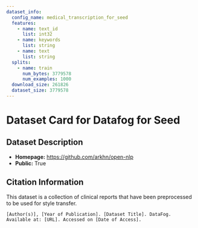 ```yaml
---
dataset_info:
  config_name: medical_transcription_for_seed
  features:
    - name: text_id
      list: int32
    - name: keywords
      list: string
    - name: text
      list: string
  splits:
    - name: train
      num_bytes: 3779578
      num_examples: 1000
  download_size: 261826
  dataset_size: 3779578
---
```


# Dataset Card for Datafog for Seed

## Dataset Description

- **Homepage:** https://github.com/arkhn/open-nlp
- **Public:** True

## Citation Information

This dataset is a collection of clinical reports that have been preprocessed to be used for style
transfer.

```
[Author(s)], [Year of Publication]. [Dataset Title]. DataFog. Available at: [URL]. Accessed on [Date of Access].
```
